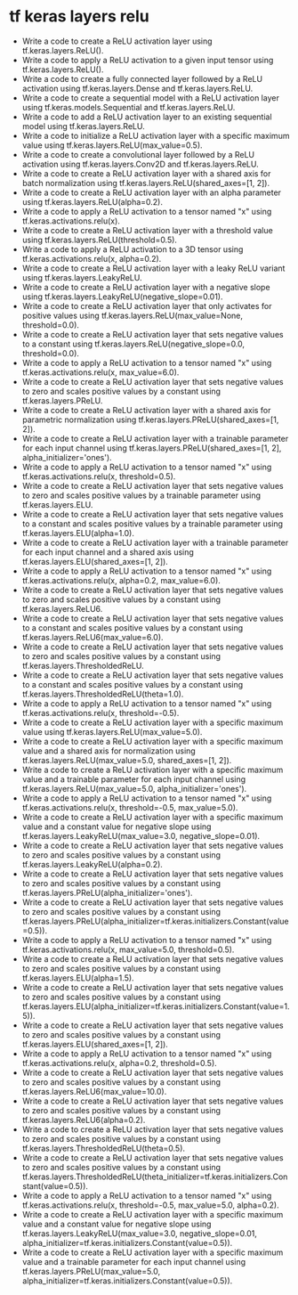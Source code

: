 # tf keras layers relu

- Write a code to create a ReLU activation layer using tf.keras.layers.ReLU().
- Write a code to apply a ReLU activation to a given input tensor using tf.keras.layers.ReLU().
- Write a code to create a fully connected layer followed by a ReLU activation using tf.keras.layers.Dense and tf.keras.layers.ReLU.
- Write a code to create a sequential model with a ReLU activation layer using tf.keras.models.Sequential and tf.keras.layers.ReLU.
- Write a code to add a ReLU activation layer to an existing sequential model using tf.keras.layers.ReLU.
- Write a code to initialize a ReLU activation layer with a specific maximum value using tf.keras.layers.ReLU(max_value=0.5).
- Write a code to create a convolutional layer followed by a ReLU activation using tf.keras.layers.Conv2D and tf.keras.layers.ReLU.
- Write a code to create a ReLU activation layer with a shared axis for batch normalization using tf.keras.layers.ReLU(shared_axes=[1, 2]).
- Write a code to create a ReLU activation layer with an alpha parameter using tf.keras.layers.ReLU(alpha=0.2).
- Write a code to apply a ReLU activation to a tensor named "x" using tf.keras.activations.relu(x).
- Write a code to create a ReLU activation layer with a threshold value using tf.keras.layers.ReLU(threshold=0.5).
- Write a code to apply a ReLU activation to a 3D tensor using tf.keras.activations.relu(x, alpha=0.2).
- Write a code to create a ReLU activation layer with a leaky ReLU variant using tf.keras.layers.LeakyReLU.
- Write a code to create a ReLU activation layer with a negative slope using tf.keras.layers.LeakyReLU(negative_slope=0.01).
- Write a code to create a ReLU activation layer that only activates for positive values using tf.keras.layers.ReLU(max_value=None, threshold=0.0).
- Write a code to create a ReLU activation layer that sets negative values to a constant using tf.keras.layers.ReLU(negative_slope=0.0, threshold=0.0).
- Write a code to apply a ReLU activation to a tensor named "x" using tf.keras.activations.relu(x, max_value=6.0).
- Write a code to create a ReLU activation layer that sets negative values to zero and scales positive values by a constant using tf.keras.layers.PReLU.
- Write a code to create a ReLU activation layer with a shared axis for parametric normalization using tf.keras.layers.PReLU(shared_axes=[1, 2]).
- Write a code to create a ReLU activation layer with a trainable parameter for each input channel using tf.keras.layers.PReLU(shared_axes=[1, 2], alpha_initializer='ones').
- Write a code to apply a ReLU activation to a tensor named "x" using tf.keras.activations.relu(x, threshold=0.5).
- Write a code to create a ReLU activation layer that sets negative values to zero and scales positive values by a trainable parameter using tf.keras.layers.ELU.
- Write a code to create a ReLU activation layer that sets negative values to a constant and scales positive values by a trainable parameter using tf.keras.layers.ELU(alpha=1.0).
- Write a code to create a ReLU activation layer with a trainable parameter for each input channel and a shared axis using tf.keras.layers.ELU(shared_axes=[1, 2]).
- Write a code to apply a ReLU activation to a tensor named "x" using tf.keras.activations.relu(x, alpha=0.2, max_value=6.0).
- Write a code to create a ReLU activation layer that sets negative values to zero and scales positive values by a constant using tf.keras.layers.ReLU6.
- Write a code to create a ReLU activation layer that sets negative values to a constant and scales positive values by a constant using tf.keras.layers.ReLU6(max_value=6.0).
- Write a code to create a ReLU activation layer that sets negative values to zero and scales positive values by a constant using tf.keras.layers.ThresholdedReLU.
- Write a code to create a ReLU activation layer that sets negative values to a constant and scales positive values by a constant using tf.keras.layers.ThresholdedReLU(theta=1.0).
- Write a code to apply a ReLU activation to a tensor named "x" using tf.keras.activations.relu(x, threshold=-0.5).
- Write a code to create a ReLU activation layer with a specific maximum value using tf.keras.layers.ReLU(max_value=5.0).
- Write a code to create a ReLU activation layer with a specific maximum value and a shared axis for normalization using tf.keras.layers.ReLU(max_value=5.0, shared_axes=[1, 2]).
- Write a code to create a ReLU activation layer with a specific maximum value and a trainable parameter for each input channel using tf.keras.layers.ReLU(max_value=5.0, alpha_initializer='ones').
- Write a code to apply a ReLU activation to a tensor named "x" using tf.keras.activations.relu(x, threshold=-0.5, max_value=5.0).
- Write a code to create a ReLU activation layer with a specific maximum value and a constant value for negative slope using tf.keras.layers.LeakyReLU(max_value=3.0, negative_slope=0.01).
- Write a code to create a ReLU activation layer that sets negative values to zero and scales positive values by a constant using tf.keras.layers.LeakyReLU(alpha=0.2).
- Write a code to create a ReLU activation layer that sets negative values to zero and scales positive values by a constant using tf.keras.layers.PReLU(alpha_initializer='ones').
- Write a code to create a ReLU activation layer that sets negative values to zero and scales positive values by a constant using tf.keras.layers.PReLU(alpha_initializer=tf.keras.initializers.Constant(value=0.5)).
- Write a code to apply a ReLU activation to a tensor named "x" using tf.keras.activations.relu(x, max_value=5.0, threshold=0.5).
- Write a code to create a ReLU activation layer that sets negative values to zero and scales positive values by a constant using tf.keras.layers.ELU(alpha=1.5).
- Write a code to create a ReLU activation layer that sets negative values to zero and scales positive values by a constant using tf.keras.layers.ELU(alpha_initializer=tf.keras.initializers.Constant(value=1.5)).
- Write a code to create a ReLU activation layer that sets negative values to zero and scales positive values by a constant using tf.keras.layers.ELU(shared_axes=[1, 2]).
- Write a code to apply a ReLU activation to a tensor named "x" using tf.keras.activations.relu(x, alpha=0.2, threshold=0.5).
- Write a code to create a ReLU activation layer that sets negative values to zero and scales positive values by a constant using tf.keras.layers.ReLU6(max_value=10.0).
- Write a code to create a ReLU activation layer that sets negative values to zero and scales positive values by a constant using tf.keras.layers.ReLU6(alpha=0.2).
- Write a code to create a ReLU activation layer that sets negative values to zero and scales positive values by a constant using tf.keras.layers.ThresholdedReLU(theta=0.5).
- Write a code to create a ReLU activation layer that sets negative values to zero and scales positive values by a constant using tf.keras.layers.ThresholdedReLU(theta_initializer=tf.keras.initializers.Constant(value=0.5)).
- Write a code to apply a ReLU activation to a tensor named "x" using tf.keras.activations.relu(x, threshold=-0.5, max_value=5.0, alpha=0.2).
- Write a code to create a ReLU activation layer with a specific maximum value and a constant value for negative slope using tf.keras.layers.LeakyReLU(max_value=3.0, negative_slope=0.01, alpha_initializer=tf.keras.initializers.Constant(value=0.5)).
- Write a code to create a ReLU activation layer with a specific maximum value and a trainable parameter for each input channel using tf.keras.layers.PReLU(max_value=5.0, alpha_initializer=tf.keras.initializers.Constant(value=0.5)).